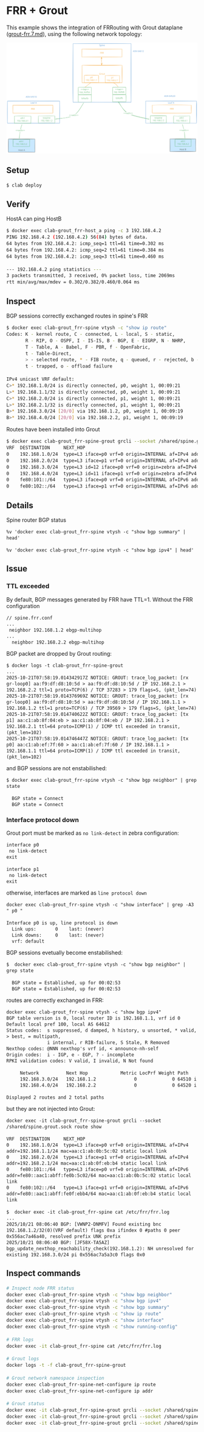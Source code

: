 <!--
generated-by: bash <(curl -s -L https://github.com/TekWizely/bash-tpl/raw/refs/heads/main/bash-tpl) README.md.tpl | bash > README.md
-->

# FRR + Grout


This example shows the integration of FRRouting with Grout dataplane ([grout-frr.7.md](https://github.com/DPDK/grout/blob/main/docs/grout-frr.7.md)),
using the following network topology:

![Network Topology](./topology.svg)

## Setup

```sh
$ clab deploy
```

## Verify

HostA can ping HostB

```sh
$ docker exec clab-grout_frr-host_a ping -c 3 192.168.4.2
PING 192.168.4.2 (192.168.4.2) 56(84) bytes of data.
64 bytes from 192.168.4.2: icmp_seq=1 ttl=61 time=0.302 ms
64 bytes from 192.168.4.2: icmp_seq=2 ttl=61 time=0.384 ms
64 bytes from 192.168.4.2: icmp_seq=3 ttl=61 time=0.460 ms

--- 192.168.4.2 ping statistics ---
3 packets transmitted, 3 received, 0% packet loss, time 2069ms
rtt min/avg/max/mdev = 0.302/0.382/0.460/0.064 ms
```

## Inspect

BGP sessions correctly exchanged routes in spine's FRR
```sh
$ docker exec clab-grout_frr-spine vtysh -c "show ip route"
Codes: K - kernel route, C - connected, L - local, S - static,
       R - RIP, O - OSPF, I - IS-IS, B - BGP, E - EIGRP, N - NHRP,
       T - Table, A - Babel, F - PBR, f - OpenFabric,
       t - Table-Direct,
       > - selected route, * - FIB route, q - queued, r - rejected, b - backup
       t - trapped, o - offload failure

IPv4 unicast VRF default:
C>* 192.168.1.0/24 is directly connected, p0, weight 1, 00:09:21
L>* 192.168.1.1/32 is directly connected, p0, weight 1, 00:09:21
C>* 192.168.2.0/24 is directly connected, p1, weight 1, 00:09:21
L>* 192.168.2.1/32 is directly connected, p1, weight 1, 00:09:21
B>* 192.168.3.0/24 [20/0] via 192.168.1.2, p0, weight 1, 00:09:19
B>* 192.168.4.0/24 [20/0] via 192.168.2.2, p1, weight 1, 00:09:19
```

Routes have been installed into Grout

```sh
$ docker exec clab-grout_frr-spine-grout grcli --socket /shared/spine.grout.sock route show
VRF  DESTINATION     NEXT_HOP
0    192.168.1.0/24  type=L3 iface=p0 vrf=0 origin=INTERNAL af=IPv4 addr=192.168.1.1/24 mac=aa:c1:ab:3e:6d:88 static local link
0    192.168.2.0/24  type=L3 iface=p1 vrf=0 origin=INTERNAL af=IPv4 addr=192.168.2.1/24 mac=aa:c1:ab:d3:1a:7f static local link
0    192.168.3.0/24  type=L3 id=12 iface=p0 vrf=0 origin=zebra af=IPv4 addr=192.168.1.2 state=reachable mac=aa:c1:ab:42:15:44
0    192.168.4.0/24  type=L3 id=11 iface=p1 vrf=0 origin=zebra af=IPv4 addr=192.168.2.2 state=reachable mac=aa:c1:ab:8f:26:ac
0    fe80:101::/64   type=L3 iface=p0 vrf=0 origin=INTERNAL af=IPv6 addr=fe80::aac1:abff:fe3e:6d88/64 mac=aa:c1:ab:3e:6d:88 static local link
0    fe80:102::/64   type=L3 iface=p1 vrf=0 origin=INTERNAL af=IPv6 addr=fe80::aac1:abff:fed3:1a7f/64 mac=aa:c1:ab:d3:1a:7f static local link
```


## Details


Spine router BGP status
```
%v 'docker exec clab-grout_frr-spine vtysh -c "show bgp summary" | head'

%v 'docker exec clab-grout_frr-spine vtysh -c "show bgp ipv4" | head'
```

## Issue

### TTL exceeded 

By default, BGP messages generated by FRR have TTL=1. Without the FRR configuration

```
// spine.frr.conf
...
 neighbor 192.168.1.2 ebgp-multihop
...
  neighbor 192.168.2.2 ebgp-multihop
```

BGP packet are dropped by Grout routing:

```
$ docker logs -t clab-grout_frr-spine-grout  
...
2025-10-21T07:58:19.014342917Z NOTICE: GROUT: trace_log_packet: [rx gr-loop0] aa:f9:df:d8:10:5d > aa:f9:df:d8:10:5d / IP 192.168.2.1 > 192.168.2.2 ttl=1 proto=TCP(6) / TCP 37283 > 179 flags=S, (pkt_len=74)
2025-10-21T07:58:19.014376969Z NOTICE: GROUT: trace_log_packet: [rx gr-loop0] aa:f9:df:d8:10:5d > aa:f9:df:d8:10:5d / IP 192.168.1.1 > 192.168.1.2 ttl=1 proto=TCP(6) / TCP 39569 > 179 flags=S, (pkt_len=74)
2025-10-21T07:58:19.014740622Z NOTICE: GROUT: trace_log_packet: [tx p1] aa:c1:ab:8f:04:eb > aa:c1:ab:8f:04:eb / IP 192.168.2.1 > 192.168.2.1 ttl=64 proto=ICMP(1) / ICMP ttl exceeded in transit, (pkt_len=102)
2025-10-21T07:58:19.014746447Z NOTICE: GROUT: trace_log_packet: [tx p0] aa:c1:ab:ef:7f:60 > aa:c1:ab:ef:7f:60 / IP 192.168.1.1 > 192.168.1.1 ttl=64 proto=ICMP(1) / ICMP ttl exceeded in transit, (pkt_len=102)
```

and BGP sessions are not enstabilished:
```
$ docker exec clab-grout_frr-spine vtysh -c "show bgp neighbor" | grep state

  BGP state = Connect
  BGP state = Connect
```

### Interface protocol down

Grout port must be marked as `no link-detect` in zebra configuration:

```
interface p0
 no link-detect
exit

interface p1
 no link-detect
exit
```

otherwise, interfaces are marked as `line protocol down`

```
docker exec clab-grout_frr-spine vtysh -c "show interface" | grep -A3 " p0 "

Interface p0 is up, line protocol is down
  Link ups:       0    last: (never)
  Link downs:     0    last: (never)
  vrf: default
```

BGP sessions evetually become enstabilished:

```
$  docker exec clab-grout_frr-spine vtysh -c "show bgp neighbor" | grep state 

  BGP state = Established, up for 00:02:53
  BGP state = Established, up for 00:02:53
```

routes are correctly exchanged in FRR:

```
docker exec clab-grout_frr-spine vtysh -c "show bgp ipv4"    
BGP table version is 0, local router ID is 192.168.1.1, vrf id 0
Default local pref 100, local AS 64612
Status codes:  s suppressed, d damped, h history, u unsorted, * valid, > best, = multipath,
               i internal, r RIB-failure, S Stale, R Removed
Nexthop codes: @NNN nexthop's vrf id, < announce-nh-self
Origin codes:  i - IGP, e - EGP, ? - incomplete
RPKI validation codes: V valid, I invalid, N Not found

     Network          Next Hop            Metric LocPrf Weight Path
     192.168.3.0/24   192.168.1.2              0             0 64510 i
     192.168.4.0/24   192.168.2.2              0             0 64520 i

Displayed 2 routes and 2 total paths
```

but they are not injected into Grout:
```
docker exec -it clab-grout_frr-spine-grout grcli --socket /shared/spine.grout.sock route show

VRF  DESTINATION     NEXT_HOP
0    192.168.1.0/24  type=L3 iface=p0 vrf=0 origin=INTERNAL af=IPv4 addr=192.168.1.1/24 mac=aa:c1:ab:0b:5c:02 static local link
0    192.168.2.0/24  type=L3 iface=p1 vrf=0 origin=INTERNAL af=IPv4 addr=192.168.2.1/24 mac=aa:c1:ab:0f:eb:b4 static local link
0    fe80:101::/64   type=L3 iface=p0 vrf=0 origin=INTERNAL af=IPv6 addr=fe80::aac1:abff:fe0b:5c02/64 mac=aa:c1:ab:0b:5c:02 static local link
0    fe80:102::/64   type=L3 iface=p1 vrf=0 origin=INTERNAL af=IPv6 addr=fe80::aac1:abff:fe0f:ebb4/64 mac=aa:c1:ab:0f:eb:b4 static local link

$  docker exec -it clab-grout_frr-spine cat /etc/frr/frr.log 
...
2025/10/21 08:06:40 BGP: [VWNP2-DNMFV] Found existing bnc 192.168.1.2/32(0)(VRF default) flags 0xa ifindex 0 #paths 0 peer 0x556ac7a46a40, resolved prefix UNK prefix
2025/10/21 08:06:40 BGP: [JF58X-TA5AZ] bgp_update_nexthop_reachability_check(192.168.1.2): NH unresolved for existing 192.168.3.0/24 pi 0x556ac7a5a3c0 flags 0x0
```


## Inspect commands

```sh
# Inspect node FRR status 
docker exec clab-grout_frr-spine vtysh -c "show bgp neighbor"
docker exec clab-grout_frr-spine vtysh -c "show bgp ipv4" 
docker exec clab-grout_frr-spine vtysh -c "show bgp summary"
docker exec clab-grout_frr-spine vtysh -c "show ip route"
docker exec clab-grout_frr-spine vtysh -c "show interface"
docker exec clab-grout_frr-spine vtysh -c "show running-config" 

# FRR logs
docker exec -it clab-grout_frr-spine cat /etc/frr/frr.log

# Grout logs
docker logs -t -f clab-grout_frr-spine-grout

# Grout network namespace inspection
docker exec clab-grout_frr-spine-net-configure ip route
docker exec clab-grout_frr-spine-net-configure ip addr

# Grout status
docker exec -it clab-grout_frr-spine-grout grcli --socket /shared/spine.grout.sock route show
docker exec -it clab-grout_frr-spine-grout grcli --socket /shared/spine.grout.sock nexthop
docker exec -it clab-grout_frr-spine-grout grcli --socket /shared/spine.grout.sock interface
```
